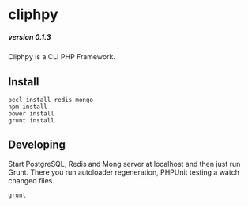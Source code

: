 cliphpy
=======

##### version 0.1.3

Cliphpy is a CLI PHP Framework.

Install
-------

```
pecl install redis mongo
npm install
bower install
grunt install
```

Developing
----------
Start PostgreSQL, Redis and Mong server at localhost and then just run Grunt.
There you run autoloader regeneration, PHPUnit testing a watch changed files.

```
grunt
```
